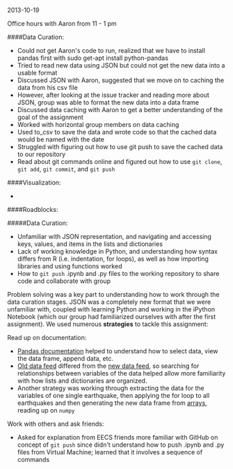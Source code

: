 2013-10-19

Office hours with Aaron from 11 - 1 pm

####Data Curation:

* Could not get Aaron's code to run, realized that we have to install pandas first with sudo get-apt install python-pandas
* Tried to read new data using JSON but could not get the new data into a usable format
* Discussed JSON with Aaron, suggested that we move on to caching the data from his csv file
* However, after looking at the issue tracker and reading more about JSON, group was able to format the new data into a data frame
* Discussed data caching with Aaron to get a better understanding of the goal of the assignment
* Worked with horizontal group members on data caching
* Used to_csv to save the data and wrote code so that the cached data would be named with the date
* Struggled with figuring out how to use git push to save the cached data to our repository
* Read about git commands online and figured out how to use ```git clone```, ```git add```, ```git commit```, and ```git push```

####Visualization:

* 

####Roadblocks:

#####Data Curation:

+ Unfamiliar with JSON representation, and navigating and accessing keys, values, and items in the lists and dictionaries
+ Lack of working knowledge in Python, and understanding how syntax differs from R (i.e. indentation, for loops), as well as how importing libraries and using functions worked
+ How to ```git push``` .ipynb and .py files to the working repository to share code and collaborate with group

Problem solving was a key part to understanding how to work through the data curation stages. JSON was a completely new format that we were unfamiliar with, coupled with learning Python and working in the iPython Notebook (which our group had familiarized ourselves with after the first assignment). We used numerous **strategies** to tackle this assignment:

Read up on documentation:

+ <a href="http://pandas.pydata.org/pandas-docs/stable/10min.html">Pandas documentation</a> helped to understand how to select data, view the data frame, append data, etc.
+ <a href="http://earthquake.usgs.gov/earthquakes/catalogs/eqs7day-M1.txt">Old data feed</a> differed from the <a href="http://earthquake.usgs.gov/earthquakes/feed/v1.0/summary/1.0_week.geojson">new data feed</a>, so searching for relationships between variables of the data helped allow more familiarity with how lists and dictionaries are organized.
+ Another strategy was working through extracting the data for the variables of one single earthquake, then applying the for loop to all earthquakes and then generating the new data frame from <a href="http://docs.scipy.org/doc/numpy/reference/arrays.html">arrays</a>, reading up on ```numpy```

Work with others and ask friends:

+ Asked for explanation from EECS friends more familiar with GitHub on concept of ```git push``` since didn't understand how to push .ipynb and .py files from Virtual Machine; learned that it involves a sequence of commands
